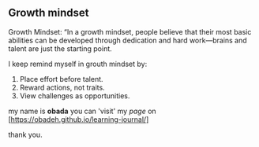 ## Growth mindset

 Growth Mindset: “In a growth mindset, people believe that their most basic abilities can be developed through dedication and hard work—brains and talent are just the starting point.

I keep remind myself in grouth mindset by:

1. Place effort before talent.
2. Reward actions, not traits.
3. View challenges as opportunities.


my name is **obada** you can 'visit' my _page_ on [https://obadeh.github.io/learning-journal/]

thank you.
